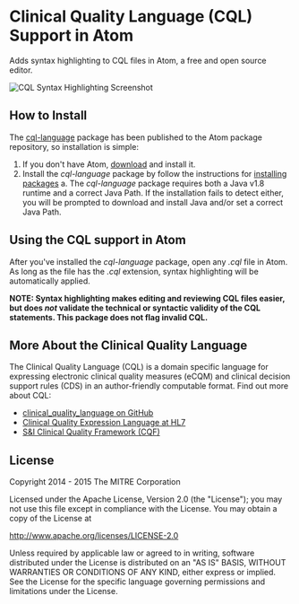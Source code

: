 # Clinical Quality Language (CQL) Support in Atom

Adds syntax highlighting to CQL files in Atom, a free and open source editor.  

![CQL Syntax Highlighting Screenshot](https://raw.githubusercontent.com/cqframework/atom_cql_support/master/screenshot.png)

## How to Install

The [cql-language](https://atom.io/packages/language-cql) package has been
published to the Atom package repository, so installation is simple:

1. If you don't have Atom, [download](https://atom.io/) and install it.
2. Install the _cql-language_ package by follow the instructions for
   [installing packages](https://atom.io/docs/latest/customizing-atom#installing-packages)
   a. The _cql-language_ package requires both a Java v1.8 runtime and a correct Java Path.
   If the installation fails to detect either, you will be prompted to download and install Java and/or set a correct Java Path.

## Using the CQL support in Atom

After you've installed the _cql-language_ package, open any _.cql_ file in Atom.
As long as the file has the _.cql_ extension, syntax highlighting will be
automatically applied.

**NOTE: Syntax highlighting makes editing and reviewing CQL files easier,
but does _not_ validate the technical or syntactic validity of the CQL
statements.  This package does not flag invalid CQL.**

## More About the Clinical Quality Language

The Clinical Quality Language (CQL) is a domain specific language for expressing
electronic clinical quality measures (eCQM) and clinical decision support rules
(CDS) in an author-friendly computable format. Find out more about CQL:
* [clinical_quality_language on GitHub](https://github.com/cqframework/clinical_quality_language)
* [Clinical Quality Expression Language at HL7](http://www.hl7.org/special/Committees/projman/searchableProjectIndex.cfm?action=view&ProjectNumber=1108)
* [S&I Clinical Quality Framework (CQF)](http://wiki.siframework.org/Clinical+Quality+Framework+Initiative)

## License

Copyright 2014 - 2015 The MITRE Corporation

Licensed under the Apache License, Version 2.0 (the "License");
you may not use this file except in compliance with the License.
You may obtain a copy of the License at

http://www.apache.org/licenses/LICENSE-2.0

Unless required by applicable law or agreed to in writing, software
distributed under the License is distributed on an "AS IS" BASIS,
WITHOUT WARRANTIES OR CONDITIONS OF ANY KIND, either express or implied.
See the License for the specific language governing permissions and
limitations under the License.
